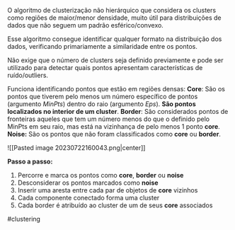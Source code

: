 O algoritmo de clusterização não hierárquico que considera os clusters como regiões de maior/menor densidade, muito útil para distribuições de dados que não seguem um padrão esférico/convexo.

Esse algoritmo consegue identificar qualquer formato na distribuição dos dados, verificando primariamente a similaridade entre os pontos.

Não exige que o número de clusters seja definido previamente e pode ser utilizado para detectar quais pontos apresentam características de ruído/outliers. 

Funciona identificando pontos que estão em regiões densas:
**Core**: São os pontos que tiverem pelo menos um número específico de pontos (argumento *MinPts*) dentro do raio (argumento *Eps*). **São pontos localizados no interior de um cluster**.
**Border**: São considerados pontos de fronteiras aqueles que tem um número menos do que o definido pelo MinPts em seu raio, mas está na vizinhança de pelo menos 1 ponto **core**.
**Noise:** São os pontos que não foram classificados como **core** ou **border**.

![[Pasted image 20230722160043.png|center]]

**Passo a passo:**
1. Percorre e marca os pontos como **core**, **border** ou **noise**
2. Desconsiderar os pontos marcados como **noise**
3. Inserir uma aresta entre cada par de objetos de **core** vizinhos
4. Cada componente conectado forma uma cluster
5. Cada border é atribuído ao cluster de um de seus **core** associados

#clustering 